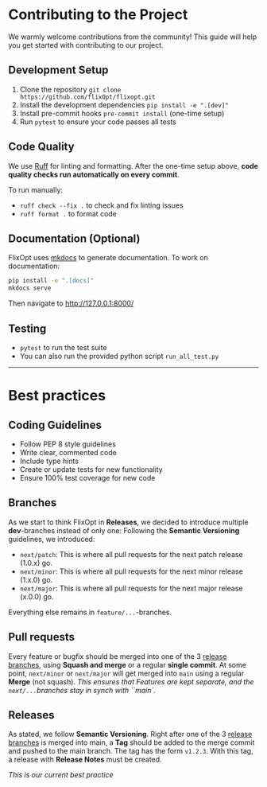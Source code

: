 # Contributing to the Project

We warmly welcome contributions from the community! This guide will help you get started with contributing to our project.

## Development Setup
1. Clone the repository `git clone https://github.com/flixOpt/flixopt.git`
2. Install the development dependencies `pip install -e ".[dev]"`
3. Install pre-commit hooks `pre-commit install` (one-time setup)
4. Run `pytest` to ensure your code passes all tests

## Code Quality
We use [Ruff](https://github.com/astral-sh/ruff) for linting and formatting. After the one-time setup above, **code quality checks run automatically on every commit**.

To run manually:
- `ruff check --fix .` to check and fix linting issues
- `ruff format .` to format code

## Documentation (Optional)
FlixOpt uses [mkdocs](https://www.mkdocs.org/) to generate documentation.
To work on documentation:
```bash
pip install -e ".[docs]"
mkdocs serve
```
Then navigate to http://127.0.0.1:8000/

## Testing
- `pytest` to run the test suite
- You can also run the provided python script `run_all_test.py`

---
# Best practices

## Coding Guidelines

- Follow PEP 8 style guidelines
- Write clear, commented code
- Include type hints
- Create or update tests for new functionality
- Ensure 100% test coverage for new code

## Branches
As we start to think FlixOpt in **Releases**, we decided to introduce multiple **dev**-branches instead of only one:
Following the **Semantic Versioning** guidelines, we introduced:
- `next/patch`: This is where all pull requests for the next patch release (1.0.x) go.  
- `next/minor`: This is where all pull requests for the next minor release (1.x.0) go.  
- `next/major`: This is where all pull requests for the next major release (x.0.0) go.

Everything else remains in `feature/...`-branches.

## Pull requests
Every feature or bugfix should be merged into one of the 3 [release branches](#branches), using **Squash and merge** or a regular **single commit**.
At some point, `next/minor` or `next/major` will get merged into `main` using a regular **Merge**  (not squash).
*This ensures that Features are kept separate, and the `next/...`branches stay in synch with ``main`.*

## Releases
As stated, we follow **Semantic Versioning**.
Right after one of the 3 [release branches](#branches) is merged into main, a **Tag** should be added to the merge commit and pushed to the main branch. The tag has the form `v1.2.3`.
With this tag,  a release with **Release Notes** must be created. 

*This is our current best practice*
